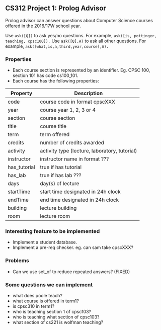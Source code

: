 ## CS312 Project 1: Prolog Advisor
Prolog advisor can answer questions about Computer Science courses offered in the 2016/17W school year.

Use `ask([Q])` to ask yes/no questions. For example, `ask([is, pottinger, teaching, cpsc100]).`
Use `ask([Q],A)` to ask all other questions. For example, `ask([what,is,a,third,year,course],A).`

### Properties
+ Each course section is represented by an identifier. Eg. CPSC 100, section 101 has code cs100_101.
+ Each course has the following properties:

Property | Description
--- | ---
code | course code in format cpscXXX
year | course year 1, 2, 3 or 4
section | course section
title | course title
term | term offered
credits | number of credits awarded
activity | activity type (lecture, laboratory, tutorial)
instructor | instructor name in format ???
has_tutorial | true if has tutorial
has_lab | true if has lab ???
days | day(s) of lecture
startTime | start time designated in 24h clock
endTime | end time designated in 24h clock
building | lecture building
room | lecture room

### Interesting feature to be implemented
+ Implement a student database.
+ Implement a pre-req checker. eg. can sam take cpscXXX?

### Problems
+ Can we use set_of to reduce repeated answers? (FIXED)

### Some questions we can implement
+ what does poole teach?
+ what course is offered in term1?
+ is cpsc310 in term1?
+ who is teaching section 1 of cpsc103?
+ who is teaching what section of cpsc103?
+ what section of cs221 is wolfman teaching?